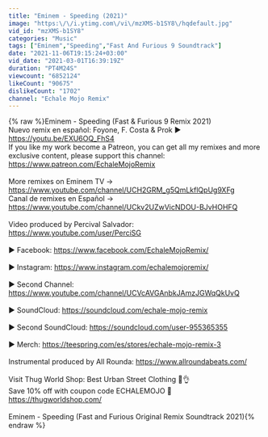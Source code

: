 ```yaml
---
title: "Eminem - Speeding (2021)"
image: "https:\/\/i.ytimg.com\/vi\/mzXMS-b1SY8\/hqdefault.jpg"
vid_id: "mzXMS-b1SY8"
categories: "Music"
tags: ["Eminem","Speeding","Fast And Furious 9 Soundtrack"]
date: "2021-11-06T19:15:24+03:00"
vid_date: "2021-03-01T16:39:19Z"
duration: "PT4M24S"
viewcount: "6852124"
likeCount: "90675"
dislikeCount: "1702"
channel: "Echale Mojo Remix"
---
```

{% raw %}Eminem - Speeding (Fast &amp; Furious 9 Remix 2021)<br />Nuevo remix en español: Foyone, F. Costa &amp; Prok ► <a rel="nofollow" target="blank" href="https://youtu.be/EXU6OQ_FhS4">https://youtu.be/EXU6OQ_FhS4</a><br />If you like my work become a Patreon, you can get all my remixes and more exclusive content, please support this channel: <a rel="nofollow" target="blank" href="https://www.patreon.com/EchaleMojoRemix">https://www.patreon.com/EchaleMojoRemix</a><br /><br />More remixes on Eminem TV → <a rel="nofollow" target="blank" href="https://www.youtube.com/channel/UCH2GRM_g5QmLkflQpUg9XFg">https://www.youtube.com/channel/UCH2GRM_g5QmLkflQpUg9XFg</a><br />Canal de remixes en Español → <a rel="nofollow" target="blank" href="https://www.youtube.com/channel/UCkv2UZwVicNDOU-BJvHOHFQ">https://www.youtube.com/channel/UCkv2UZwVicNDOU-BJvHOHFQ</a><br /><br />Video produced by Percival Salvador: <a rel="nofollow" target="blank" href="https://www.youtube.com/user/PerciSG">https://www.youtube.com/user/PerciSG</a><br /><br />► Facebook: <a rel="nofollow" target="blank" href="https://www.facebook.com/EchaleMojoRemix/">https://www.facebook.com/EchaleMojoRemix/</a><br /><br />► Instagram: <a rel="nofollow" target="blank" href="https://www.instagram.com/echalemojoremix/">https://www.instagram.com/echalemojoremix/</a><br /><br />► Second Channel: <a rel="nofollow" target="blank" href="https://www.youtube.com/channel/UCVcAVGAnbkJAmzJGWqQkUvQ">https://www.youtube.com/channel/UCVcAVGAnbkJAmzJGWqQkUvQ</a><br /><br />► SoundCloud: <a rel="nofollow" target="blank" href="https://soundcloud.com/echale-mojo-remix">https://soundcloud.com/echale-mojo-remix</a><br /><br />► Second SoundCloud: <a rel="nofollow" target="blank" href="https://soundcloud.com/user-955365355">https://soundcloud.com/user-955365355</a><br /><br />► Merch: <a rel="nofollow" target="blank" href="https://teespring.com/es/stores/echale-mojo-remix-3">https://teespring.com/es/stores/echale-mojo-remix-3</a><br /><br />Instrumental produced by All Rounda: <a rel="nofollow" target="blank" href="https://www.allroundabeats.com/">https://www.allroundabeats.com/</a><br /><br />Visit Thug World Shop: Best Urban Street Clothing 💎👌 <br />Save 10% off with coupon code ECHALEMOJO 💸<br /><a rel="nofollow" target="blank" href="https://thugworldshop.com/">https://thugworldshop.com/</a><br /><br />Eminem - Speeding (Fast and Furious Original Remix Soundtrack 2021){% endraw %}
